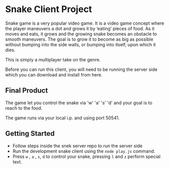 # Snake Client Project

Snake game is a very popular video game. It is a video game concept where the player maneuvers a dot and grows it by ‘eating’ pieces of food. As it moves and eats, it grows and the growing snake becomes an obstacle to smooth maneuvers. The goal is to grow it to become as big as possible without bumping into the side walls, or bumping into itself, upon which it dies.

This is simply a multiplayer take on the genre.

Before you can run this client, you will need to be running the server side which you can download and install from here. 

## Final Product

The game let you control the snake via 'w' 'a' 's' 'd' and your goal is to reach to the food.

The game runs via your local i.p. and using port 50541.


## Getting Started

- Follow steps inside the snek server repo to run the server side
- Run the development snake client using the `node play.js` command.
- Press `w` , `a` , `s`, `d` to control your snake, pressing `l` and `z` perform special text.  